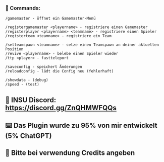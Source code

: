 ### 📨 Commands:
 ```/insu - öffnet eine Spielerübersicht
 /gamemaster - öffnet ein Gamemaster-Menü
 
 /registergamemaster <playername> - registriere einen Gamemaster
 /registerplayer <playername> <teamname> - registriere einen Spieler
 /registerteam <teamname> - registriere ein Team
 
 /setteamspawn <teamname> - setze einen Teamspawn an deiner aktuellen Position
 /revive <playername> - belebe einen Spieler wieder
 /ttp <player> - fastteleport
 
 /saveconfig - speichert Änderungen
 /reloadconfig - lädt die Config neu (fehlerhaft)
 
 /showdata - (debug)
 /speed - (test)
```

## 🌴 INSU Discord: https://discord.gg/ZnQHMWFQQs

## ⌨️ Das Plugin wurde zu 95% von mir entwickelt (5% ChatGPT)

## 📝 Bitte bei verwendung Credits angeben
